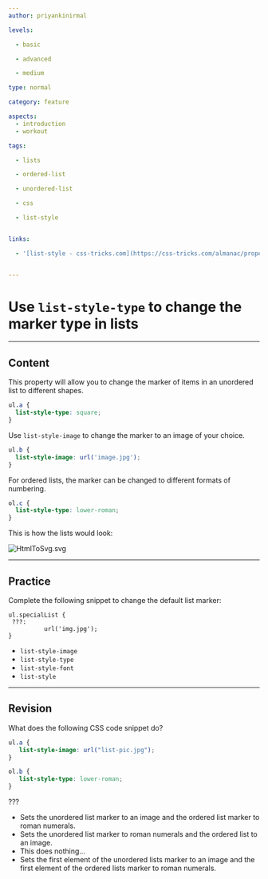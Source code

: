 ```yaml
---
author: priyankinirmal

levels:

  - basic

  - advanced

  - medium

type: normal

category: feature

aspects:
  - introduction
  - workout

tags:

  - lists

  - ordered-list

  - unordered-list

  - css

  - list-style


links:

  - '[list-style - css-tricks.com](https://css-tricks.com/almanac/properties/l/list-style/){website}'


---
```


# Use ```list-style-type``` to change the marker type in lists

---
## Content

This property will allow you to change the marker of items in an unordered list to different shapes.
```css
ul.a {
  list-style-type: square;
}
```
Use ```list-style-image``` to change the marker to an image of your choice.
```css
ul.b {
  list-style-image: url('image.jpg');
}
```

For ordered lists, the marker can be changed to different formats of numbering.
```css
ol.c {
  list-style-type: lower-roman;
}

```
This is how the lists would look:


![HtmlToSvg.svg](https://img.enkipro.com/a2cae99148fd6cd156e0ad04bf5d01ca.png)

---
## Practice

Complete the following snippet to change the default list marker:
```
ul.specialList {
 ???:
          url('img.jpg');
}
```

* `list-style-image`
* `list-style-type`
* `list-style-font`
* `list-style`

---
## Revision

What does the following CSS code snippet do?

```css
ul.a {
   list-style-image: url("list-pic.jpg");
}

ol.b {
   list-style-type: lower-roman;
}
```
???

* Sets the unordered list marker to an image and the ordered list marker to roman numerals.
* Sets the unordered list marker to roman numerals and the ordered list to an image.
* This does nothing...
* Sets the first element of the unordered lists marker to an image and the first element of the ordered lists marker to roman numerals.
